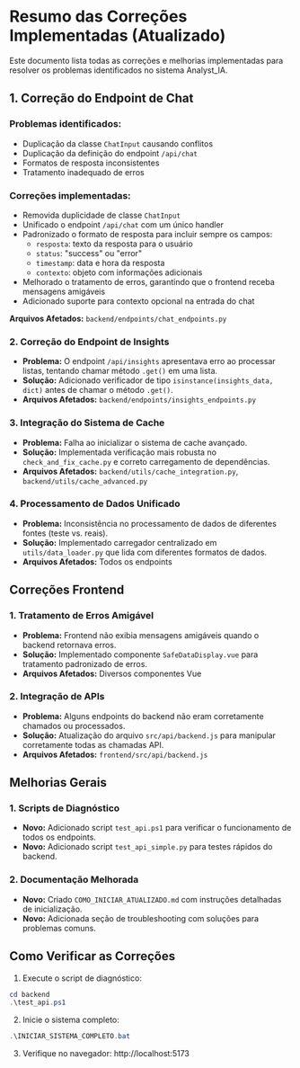 # Resumo das Correções Implementadas (Atualizado)

Este documento lista todas as correções e melhorias implementadas para resolver os problemas identificados no sistema Analyst_IA.

## 1. Correção do Endpoint de Chat

### Problemas identificados:
- Duplicação da classe `ChatInput` causando conflitos
- Duplicação da definição do endpoint `/api/chat` 
- Formatos de resposta inconsistentes
- Tratamento inadequado de erros

### Correções implementadas:
- Removida duplicidade de classe `ChatInput`
- Unificado o endpoint `/api/chat` com um único handler
- Padronizado o formato de resposta para incluir sempre os campos:
  - `resposta`: texto da resposta para o usuário
  - `status`: "success" ou "error"
  - `timestamp`: data e hora da resposta
  - `contexto`: objeto com informações adicionais
- Melhorado o tratamento de erros, garantindo que o frontend receba mensagens amigáveis
- Adicionado suporte para contexto opcional na entrada do chat

**Arquivos Afetados:** `backend/endpoints/chat_endpoints.py`

### 2. Correção do Endpoint de Insights
- **Problema:** O endpoint `/api/insights` apresentava erro ao processar listas, tentando chamar método `.get()` em uma lista.
- **Solução:** Adicionado verificador de tipo `isinstance(insights_data, dict)` antes de chamar o método `.get()`.
- **Arquivos Afetados:** `backend/endpoints/insights_endpoints.py`

### 3. Integração do Sistema de Cache
- **Problema:** Falha ao inicializar o sistema de cache avançado.
- **Solução:** Implementada verificação mais robusta no `check_and_fix_cache.py` e correto carregamento de dependências.
- **Arquivos Afetados:** `backend/utils/cache_integration.py`, `backend/utils/cache_advanced.py`

### 4. Processamento de Dados Unificado
- **Problema:** Inconsistência no processamento de dados de diferentes fontes (teste vs. reais).
- **Solução:** Implementado carregador centralizado em `utils/data_loader.py` que lida com diferentes formatos de dados.
- **Arquivos Afetados:** Todos os endpoints

## Correções Frontend

### 1. Tratamento de Erros Amigável
- **Problema:** Frontend não exibia mensagens amigáveis quando o backend retornava erros.
- **Solução:** Implementado componente `SafeDataDisplay.vue` para tratamento padronizado de erros.
- **Arquivos Afetados:** Diversos componentes Vue

### 2. Integração de APIs
- **Problema:** Alguns endpoints do backend não eram corretamente chamados ou processados.
- **Solução:** Atualização do arquivo `src/api/backend.js` para manipular corretamente todas as chamadas API.
- **Arquivos Afetados:** `frontend/src/api/backend.js`

## Melhorias Gerais

### 1. Scripts de Diagnóstico
- **Novo:** Adicionado script `test_api.ps1` para verificar o funcionamento de todos os endpoints.
- **Novo:** Adicionado script `test_api_simple.py` para testes rápidos do backend.

### 2. Documentação Melhorada
- **Novo:** Criado `COMO_INICIAR_ATUALIZADO.md` com instruções detalhadas de inicialização.
- **Novo:** Adicionada seção de troubleshooting com soluções para problemas comuns.

## Como Verificar as Correções

1. Execute o script de diagnóstico:
```powershell
cd backend
.\test_api.ps1
```

2. Inicie o sistema completo:
```powershell
.\INICIAR_SISTEMA_COMPLETO.bat
```

3. Verifique no navegador: http://localhost:5173
